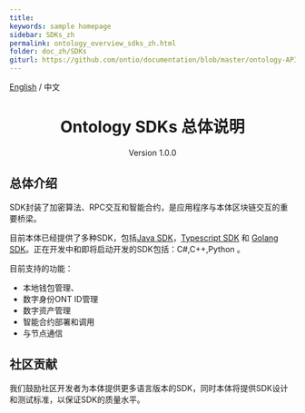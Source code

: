 ```yaml
---
title:
keywords: sample homepage
sidebar: SDKs_zh
permalink: ontology_overview_sdks_zh.html
folder: doc_zh/SDKs
giturl: https://github.com/ontio/documentation/blob/master/ontology-API/ontology_overview_sdks_zh.md
---
```



[English](./ontology_overview_sdks_en.html) / 中文


<h1 align="center">Ontology SDKs 总体说明</h1>
<p align="center" class="version">Version 1.0.0 </p>

## 总体介绍

SDK封装了加密算法、RPC交互和智能合约，是应用程序与本体区块链交互的重要桥梁。

目前本体已经提供了多种SDK，包括[Java SDK](https://github.com/ontio/ontology-java-sdk)，[Typescript SDK](https://github.com/ontio/ontology-ts-sdk) 和 [Golang SDK](https://github.com/ontio/ontology-go-sdk)。正在开发中和即将启动开发的SDK包括：C#,C++,Python 。

目前支持的功能：

* 本地钱包管理、
* 数字身份ONT ID管理
* 数字资产管理
* 智能合约部署和调用
* 与节点通信

## 社区贡献

我们鼓励社区开发者为本体提供更多语言版本的SDK，同时本体将提供SDK设计和测试标准，以保证SDK的质量水平。
